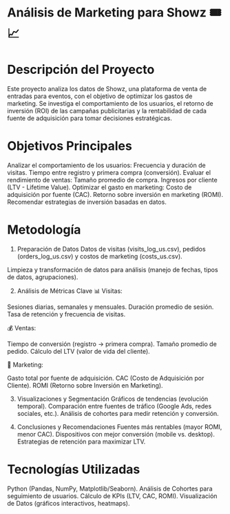 # Análisis de Marketing para Showz 🎟️📈 
# Descripción del Proyecto
Este proyecto analiza los datos de Showz, una plataforma de venta de entradas para eventos, con el objetivo de optimizar los gastos de marketing. Se investiga el comportamiento de los usuarios, el retorno de inversión (ROI) de las campañas publicitarias y la rentabilidad de cada fuente de adquisición para tomar decisiones estratégicas.

# Objetivos Principales
Analizar el comportamiento de los usuarios:
Frecuencia y duración de visitas.
Tiempo entre registro y primera compra (conversión).
Evaluar el rendimiento de ventas:
Tamaño promedio de compra.
Ingresos por cliente (LTV - Lifetime Value).
Optimizar el gasto en marketing:
Costo de adquisición por fuente (CAC).
Retorno sobre inversión en marketing (ROMI).
Recomendar estrategias de inversión basadas en datos.

# Metodología
1. Preparación de Datos
Datos de visitas (visits_log_us.csv), pedidos (orders_log_us.csv) y costos de marketing (costs_us.csv).

Limpieza y transformación de datos para análisis (manejo de fechas, tipos de datos, agrupaciones).

2. Análisis de Métricas Clave
📊 Visitas:

Sesiones diarias, semanales y mensuales.
Duración promedio de sesión.
Tasa de retención y frecuencia de visitas.

💰 Ventas:

Tiempo de conversión (registro → primera compra).
Tamaño promedio de pedido.
Cálculo del LTV (valor de vida del cliente).

📢 Marketing:

Gasto total por fuente de adquisición.
CAC (Costo de Adquisición por Cliente).
ROMI (Retorno sobre Inversión en Marketing).

3. Visualizaciones y Segmentación
Gráficos de tendencias (evolución temporal).
Comparación entre fuentes de tráfico (Google Ads, redes sociales, etc.).
Análisis de cohortes para medir retención y conversión.

4. Conclusiones y Recomendaciones
Fuentes más rentables (mayor ROMI, menor CAC).
Dispositivos con mejor conversión (mobile vs. desktop).
Estrategias de retención para maximizar LTV.

# Tecnologías Utilizadas
Python (Pandas, NumPy, Matplotlib/Seaborn).
Análisis de Cohortes para seguimiento de usuarios.
Cálculo de KPIs (LTV, CAC, ROMI).
Visualización de Datos (gráficos interactivos, heatmaps).
